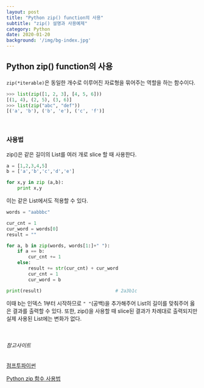 ```yaml
---
layout: post
title: "Python zip() function의 사용"
subtitle: "zip() 설명과 사용예제"
category: Python
date: 2020-01-20
background: '/img/bg-index.jpg'
---
```


## Python zip() function의 사용

`zip(*iterable)`은 동일한 개수로 이루어진 자료형을 묶어주는 역할을 하는 함수이다.

```python
>>> list(zip([1, 2, 3], [4, 5, 6]))
[(1, 4), (2, 5), (3, 6)]
>>> list(zip("abc", "def"))
[('a', 'b'), ('b', 'e'), ('c', 'f')]
```

<br>

### 사용법

zip()은 같은 길이의 List를 여러 개로 slice 할 때 사용한다.

```python
a = [1,2,3,4,5]
b = ['a','b','c','d','e']

for x,y in zip (a,b):
    print x,y
```



이는 같은 List에서도 적용할 수 있다.

```python
words = "aabbbc"

cur_cnt = 1
cur_word = words[0]
result = ""

for a, b in zip(words, words[1:]+" "):
    if a == b:
        cur_cnt += 1
    else:
        result += str(cur_cnt) + cur_word
        cur_cnt = 1
        cur_word = b

print(result) 							# 2a3b1c
```

이때 b는 인덱스 1부터 시작하므로 `" "`(공백)을 추가해주어 List의 길이를 맞춰주어 옳은 결과를 출력할 수 있다. 또한, zip()을 사용할 때 slice된 결과가 차례대로 출력되지만 실제 사용된 List에는 변화가 없다.


<br>


###### 참고사이트

[점프투파이썬][https://wikidocs.net/32#zip]

[Python zip 함수 사용법][http://pyengine.blogspot.com/2014/03/python-zip.html]

[https://wikidocs.net/32#zip]: https://wikidocs.net/32#zip
[http://pyengine.blogspot.com/2014/03/python-zip.html]: http://pyengine.blogspot.com/2014/03/python-zip.html